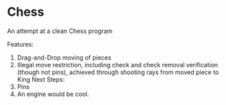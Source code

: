 # Chess
An attempt at a clean Chess program

Features:
  1. Drag-and-Drop moving of pieces
  2. Illegal move restriction, including check and check removal verification (though not pins), achieved through shooting rays from moved piece to King
 Next Steps: 
  1. Pins
  2. An engine would be cool. 

